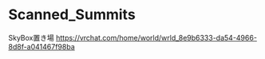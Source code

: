 # Scanned_Summits
SkyBox置き場
https://vrchat.com/home/world/wrld_8e9b6333-da54-4966-8d8f-a041467f98ba
